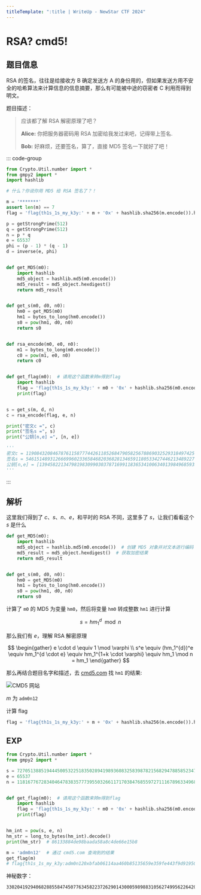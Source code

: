 ```yaml
---
titleTemplate: ":title | WriteUp - NewStar CTF 2024"
---
```


<script setup>
import Container from '@/components/docs/Container.vue'
import { ElCollapse, ElCollapseItem } from 'element-plus'
import 'element-plus/es/components/collapse/style/css'
import 'element-plus/es/components/collapse-item/style/css'

const openCollapse = []
</script>

# RSA? cmd5!

## 题目信息

<Container type='quote' title='出题思路'>

RSA 的签名，往往是给接收方 B 确定发送方 A 的身份用的，但如果发送方用不安全的哈希算法来计算信息的信息摘要，那么有可能被中途的窃密者 C 利用而得到明文。
</Container>

题目描述：

> 应该都了解 RSA 解密原理了吧？
>
> **Alice:** 你把服务器密码用 RSA 加密给我发过来吧，记得带上签名.
>
> **Bob:** 好麻烦，还要签名，算了，直接 MD5 签名一下就好了吧！

<ElCollapse class='vp-collapse' v-model='openCollapse'>
  <ElCollapseItem  class='no-border' name='attachment-content'>
  <template #title>
    题目附件内容<span data-desc v-text='openCollapse.includes("attachment-content") ? "（点此收起）" : "（点此展开）"'></span>：
  </template>

::: code-group

```python [task.py]
from Crypto.Util.number import *
from gmpy2 import *
import hashlib

# 什么？你说你用 MD5 给 RSA 签名了？！

m = '*******'
assert len(m) == 7
flag = 'flag{th1s_1s_my_k3y:' + m + '0x' + hashlib.sha256(m.encode()).hexdigest() + '}'

p = getStrongPrime(512)
q = getStrongPrime(512)
n = p * q
e = 65537
phi = (p - 1) * (q - 1)
d = inverse(e, phi)


def get_MD5(m0):
    import hashlib
    md5_object = hashlib.md5(m0.encode())
    md5_result = md5_object.hexdigest()
    return md5_result


def get_s(m0, d0, n0):
    hm0 = get_MD5(m0)
    hm1 = bytes_to_long(hm0.encode())
    s0 = pow(hm1, d0, n0)
    return s0


def rsa_encode(m0, e0, n0):
    m1 = bytes_to_long(m0.encode())
    c0 = pow(m1, e0, n0)
    return c0


def get_flag(m0):  # 请用这个函数来转m得到flag
    import hashlib
    flag = 'flag{th1s_1s_my_k3y:' + m0 + '0x' + hashlib.sha256(m0.encode()).hexdigest() + '}'
    print(flag)


s = get_s(m, d, n)
c = rsa_encode(flag, e, n)

print("密文c =", c)
print("签名s =", s)
print("公钥[n,e] =", [n, e])

'''
密文c = 119084320846787611587774426118526847905825678869032529318497425064970463356147909835330423466179802531093233559613714033492951177656433798856482195873924140269461792479008703758436687940228268475598134411304167494814557384094637387369282900460926092035234233538644197114822992825439656673482850515654334379332
签名s = 5461514893126669960233658468203682813465911805334274462134892270260355037191167357098405392972668890146716863374229152116784218921275571185229135409696720018765930919309887205786492284716906060670649040459662723215737124829497658722113929054827469554157634284671989682162929417551313954916635460603628116503
公钥[n,e] = [139458221347981983099030378716991183653410063401398496859351212711302933950230621243347114295539950275542983665063430931475751013491128583801570410029527087462464558398730501041018349125941967135719526654701663270142483830687281477000567117071676521061576952568958398421029292366101543468414270793284704549051, 65537]
'''
```

:::

  </ElCollapseItem>
</ElCollapse>

## 解析

这里我们得到了 $c$、$s$、$n$、$e$，和平时的 RSA 不同，这里多了 $s$，让我们看看这个 $s$ 是什么

```python
def get_MD5(m0):
    import hashlib
    md5_object = hashlib.md5(m0.encode())  # 创建 MD5 对象并对文本进行编码
    md5_result = md5_object.hexdigest()  # 获取加密结果
    return md5_result


def get_s(m0, d0, n0):
    hm0 = get_MD5(m0)
    hm1 = bytes_to_long(hm0.encode())
    s0 = pow(hm1, d0, n0)
    return s0
```

计算了 `m0` 的 MD5 为变量 `hm0`，然后将变量 `hm0` 转成整数 `hm1` 进行计算

$$
s = hm_1^{d} \mod n
$$

那么我们有 $e$，理解 RSA 解密原理

$$
\begin{gather}
e \cdot d \equiv 1 \mod \varphi \\
s^e \equiv (hm_1^{d})^e \equiv hm_1^{d \cdot e} \equiv hm_1^{1+k \cdot \varphi} \equiv hm_1 \mod n = hm_1
\end{gather}
$$

那么再结合题目名字和描述，去 [cmd5.com](https://cmd5.com) 找 `hm1` 的结果:

![CMD5 网站](/assets/images/wp/2024/week5/rsa_cmd5_1.png)

$m$ 为 `adm0n12`

计算 flag

```python
flag = 'flag{th1s_1s_my_k3y:' + m + '0x' + hashlib.sha256(m.encode()).hexdigest() + '}'
```

## EXP

```python
from Crypto.Util.number import *
from gmpy2 import *

s = 7270513885194445005322518350289419893608325839878215682947885852347014936106128407554345668066935779849573932055239642406851308417046145495939362638652861562381316163080735160853285303356461796079298817982074998651099375222398758502559657988024308504098238446594559605603104540325738607539729848183025647146
e = 65537
n = 118167767283404647838357773955032661171703847685597271116789633496884884504237966404005641401909577369476550625894333528860763752286157264860218284704704444830864099870199623580368198306940575628872723737071517733553706154898255520538220530675603850372384339470410704813339357637359108745206967929184573003377


def get_flag(m0):  # 请用这个函数来转m得到flag
    import hashlib
    flag = 'flag{th1s_1s_my_k3y:' + m0 + '0x' + hashlib.sha256(m0.encode()).hexdigest() + '}'
    print(flag)


hm_int = pow(s, e, n)
hm_str = long_to_bytes(hm_int).decode()
print(hm_str)  # 86133884de98baada58a8c4de66e15b8

m = 'adm0n12'  # 通过 cmd5.com 查询到的结果
get_flag(m)
# flag{th1s_1s_my_k3y:adm0n120xbfab06114aa460b85135659e359fe443f9d91950ca95cbb2cbd6f88453e2b08b}
```

神秘数字：

```plaintext
33020419294068288558474507763458223726290143000598988310562749956226420170565399347815795
```
